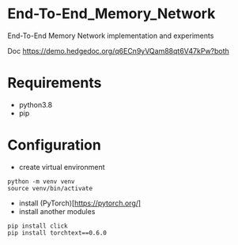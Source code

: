 # End-To-End_Memory_Network
End-To-End Memory Network implementation and experiments

Doc
https://demo.hedgedoc.org/q6ECn9yVQam88qt6V47kPw?both

# Requirements
- python3.8
- pip

# Configuration
- create virtual environment
```
python -m venv venv
source venv/bin/activate
```
- install (PyTorch)[https://pytorch.org/]
- install another modules
```
pip install click
pip install torchtext==0.6.0
```


